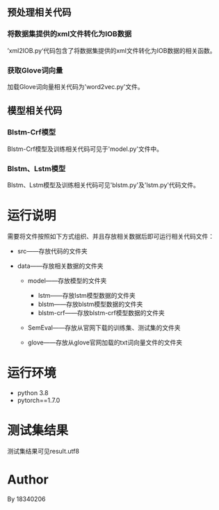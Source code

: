 
## 预处理相关代码

### 将数据集提供的xml文件转化为IOB数据

’xml2IOB.py‘代码包含了将数据集提供的xml文件转化为IOB数据的相关函数。

### 获取Glove词向量

加载Glove词向量相关代码为'word2vec.py'文件。

## 模型相关代码

### Blstm-Crf模型

Blstm-Crf模型及训练相关代码可见于'model.py'文件中。

### Blstm、Lstm模型

Blstm、Lstm模型及训练相关代码可见'blstm.py'及'lstm.py'代码文件。

# 运行说明

需要将文件按照如下方式组织、并且存放相关数据后即可运行相关代码文件：

- src——存放代码的文件夹

- data——存放相关数据的文件夹

  - model——存放模型的文件夹
    - lstm——存放lstm模型数据的文件夹
    - blstm——存放blstm模型数据的文件夹
    - blstm-crf——存放blstm-crf模型数据的文件夹

  - SemEval——存放从官网下载的训练集、测试集的文件夹

  - glove——存放从glove官网加载的txt词向量文件的文件夹

# 运行环境

- python 3.8
- pytorch==1.7.0

# 测试集结果

测试集结果可见result.utf8

# Author

By 18340206
